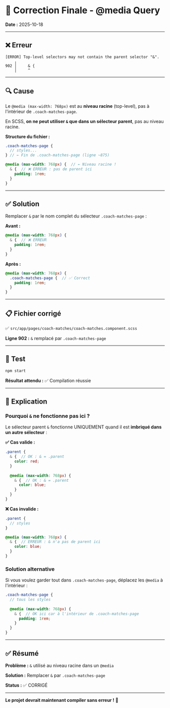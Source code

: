# 🔧 Correction Finale - @media Query

**Date :** 2025-10-18

---

## ❌ Erreur

```
[ERROR] Top-level selectors may not contain the parent selector "&".
    ╷
902 │     & {
    │     ^
```

---

## 🔍 Cause

Le `@media (max-width: 768px)` est au **niveau racine** (top-level), pas à l'intérieur de `.coach-matches-page`.

En SCSS, **on ne peut utiliser `&` que dans un sélecteur parent**, pas au niveau racine.

**Structure du fichier :**
```scss
.coach-matches-page {
  // styles...
} // ← Fin de .coach-matches-page (ligne ~875)

@media (max-width: 768px) {  // ← Niveau racine !
  & {  // ❌ ERREUR : pas de parent ici
    padding: 1rem;
  }
}
```

---

## ✅ Solution

Remplacer `&` par le nom complet du sélecteur `.coach-matches-page` :

**Avant :**
```scss
@media (max-width: 768px) {
  & {  // ❌ ERREUR
    padding: 1rem;
  }
}
```

**Après :**
```scss
@media (max-width: 768px) {
  .coach-matches-page {  // ✅ Correct
    padding: 1rem;
  }
}
```

---

## 📋 Fichier corrigé

✅ `src/app/pages/coach-matches/coach-matches.component.scss`

**Ligne 902 :** `&` remplacé par `.coach-matches-page`

---

## 🧪 Test

```bash
npm start
```

**Résultat attendu :** ✅ Compilation réussie

---

## 📝 Explication

### Pourquoi `&` ne fonctionne pas ici ?

Le sélecteur parent `&` fonctionne UNIQUEMENT quand il est **imbriqué dans un autre sélecteur** :

**✅ Cas valide :**
```scss
.parent {
  & {  // OK : & = .parent
    color: red;
  }
  
  @media (max-width: 768px) {
    & {  // OK : & = .parent
      color: blue;
    }
  }
}
```

**❌ Cas invalide :**
```scss
.parent {
  // styles
}

@media (max-width: 768px) {
  & {  // ERREUR : & n'a pas de parent ici
    color: blue;
  }
}
```

### Solution alternative

Si vous voulez garder tout dans `.coach-matches-page`, déplacez les `@media` à l'intérieur :

```scss
.coach-matches-page {
  // tous les styles
  
  @media (max-width: 768px) {
    & {  // OK ici car à l'intérieur de .coach-matches-page
      padding: 1rem;
    }
  }
}
```

---

## ✅ Résumé

**Problème :** `&` utilisé au niveau racine dans un `@media`

**Solution :** Remplacer `&` par `.coach-matches-page`

**Status :** ✅ CORRIGÉ

---

**Le projet devrait maintenant compiler sans erreur !** 🎉
